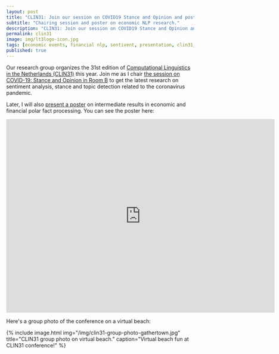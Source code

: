 ```yaml
---
layout: post
title: "CLIN31: Join our session on COVID19 Stance and Opinion and poster on financial polar facts."
subtitle: "Chairing session and poster on economic NLP research."
description: "CLIN31: Join our session on COVID19 Stance and Opinion and poster on financial polar facts."
permalink: clin31
image: img/lt3logo-icon.jpg
tags: [economic events, financial nlp, sentivent, presentation, clin31, research, machine learning]
published: true
---
```


Our research group organizes the 31st edition of [Computational Linguistics in the Netherlands (CLIN31)](https://www.clin31.ugent.be/) this year.
Join me as I chair [the session on COVID-19: Stance and Opinion in Room B](https://www.clin31.ugent.be/programme/#oral-session-1) to get the latest research on sentiment analysis, stance and topic detection related to the coronavirus pandemic.

Later, I will also [present a poster](https://www.clin31.ugent.be/programme/#poster-session-2) on intermediate results in economic and financial polar fact processing. You can see the poster here:

<embed src="https://jacobsgill.es/download/clin31-gilles-jacobs-2021-poster-sentivent-fine-grained implicit sentiment processing of polar economic events.pdf" width="720px" height="520px" type="application/pdf" />

Here's a group photo of the conference on a virtual beach:

{% include image.html
            img="/img/clin31-group-photo-gathertown.jpg"
            title="CLIN31 group photo on virtual beach."
            caption="Virtual beach fun at CLIN31 conference!" %}

